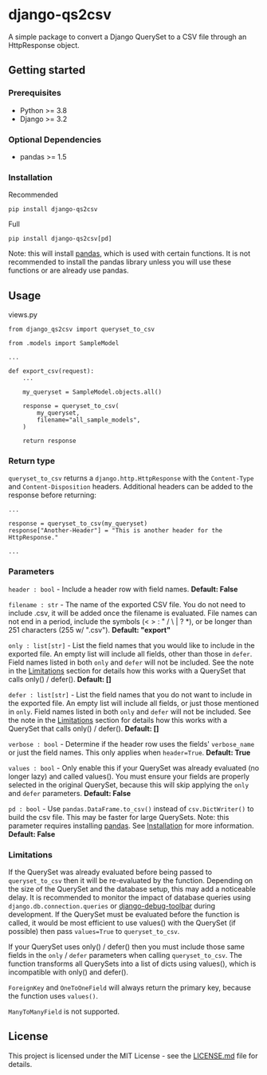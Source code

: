 # django-qs2csv

A simple package to convert a Django QuerySet to a CSV file through an HttpResponse object.

## Getting started

### Prerequisites

* Python >= 3.8
* Django >= 3.2

### Optional Dependencies

* pandas >= 1.5

### Installation

Recommended
```console
pip install django-qs2csv
```

Full
```console
pip install django-qs2csv[pd]
```
Note: this will install [pandas](https://pandas.pydata.org/), which is used with certain functions. It is not recommended to install the pandas library unless you will use these functions or are already use pandas.

## Usage

views.py

```shell
from django_qs2csv import queryset_to_csv

from .models import SampleModel

...

def export_csv(request):
    ...

    my_queryset = SampleModel.objects.all()

    response = queryset_to_csv(
        my_queryset,
        filename="all_sample_models",
    )

    return response
```

### Return type

`queryset_to_csv` returns a `django.http.HttpResponse` with the `Content-Type` and `Content-Disposition` headers. Additional headers can be added to the response before returning:

```shell
...

response = queryset_to_csv(my_queryset)
response["Another-Header"] = "This is another header for the HttpResponse."

...
```

### Parameters

`header : bool` - Include a header row with field names. **Default: False**

`filename : str` - The name of the exported CSV file. You do not need to include .csv, it will be added once the filename is evaluated. File names can not end in a period, include the symbols (< > : " / \\ | ? *), or be longer than 251 characters (255 w/ ".csv"). **Default: "export"**

`only : list[str]` - List the field names that you would like to include in the exported file. An empty list will include all fields, other than those in `defer`. Field names listed in both `only` and `defer` will not be included. See the note in the [Limitations](#limitations) section for details how this works with a QuerySet that calls only() / defer(). **Default: []**

`defer : list[str]` - List the field names that you do not want to include in the exported file. An empty list will include all fields, or just those mentioned in `only`. Field names listed in both `only` and `defer` will not be included. See the note in the [Limitations](#limitations) section for details how this works with a QuerySet that calls only() / defer(). **Default: []**

`verbose : bool` - Determine if the header row uses the fields' `verbose_name` or just the field names. This only applies when `header=True`. **Default: True**

`values : bool` - Only enable this if your QuerySet was already evaluated (no longer lazy) and called values(). You must ensure your fields are properly selected in the original QuerySet, because this will skip applying the `only` and `defer` parameters. **Default: False**

`pd : bool` - Use `pandas.DataFrame.to_csv()` instead of `csv.DictWriter()` to build the csv file. This may be faster for large QuerySets. Note: this parameter requires installing [pandas](https://pandas.pydata.org/). See [Installation](#installation) for more information. **Default: False**

### Limitations

If the QuerySet was already evaluated before being passed to `queryset_to_csv` then it will be re-evaluated by the function. Depending on the size of the QuerySet and the database setup, this may add a noticeable delay. It is recommended to monitor the impact of database queries using `django.db.connection.queries` or [django-debug-toolbar](https://django-debug-toolbar.readthedocs.io/en/latest/index.html) during development. If the QuerySet must be evaluated before the function is called, it would be most efficient to use values() with the QuerySet (if possible) then pass `values=True` to `queryset_to_csv`.

If your QuerySet uses only() / defer() then you must include those same fields in the `only` / `defer` parameters when calling `queryset_to_csv`. The function transforms all QuerySets into a list of dicts using values(), which is incompatible with only() and defer().

`ForeignKey` and `OneToOneField` will always return the primary key, because the function uses `values()`.

`ManyToManyField` is not supported.

## License

This project is licensed under the MIT License - see the [LICENSE.md](LICENSE.md) file for details.
